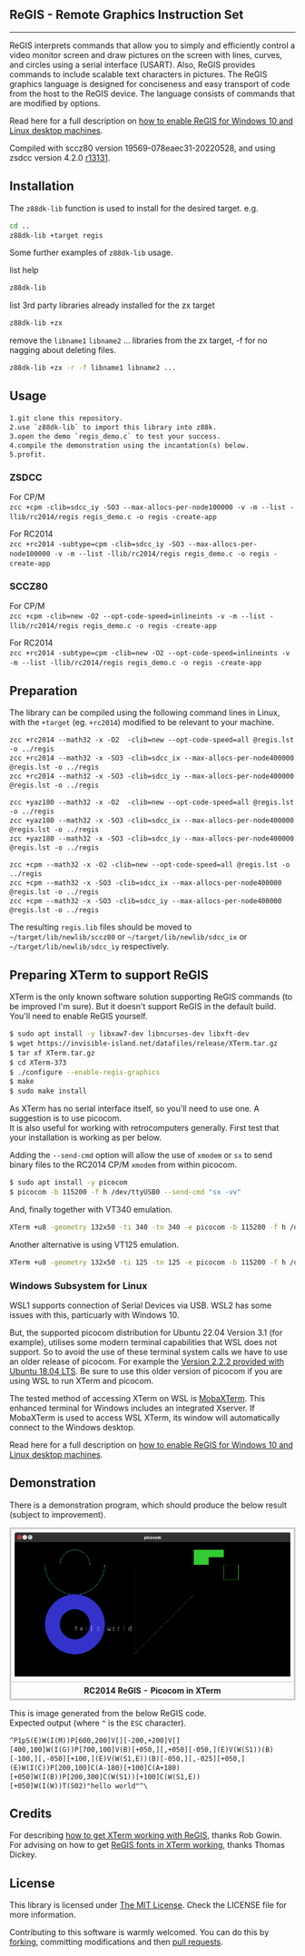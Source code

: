 ## ReGIS - Remote Graphics Instruction Set
------------

ReGIS interprets commands that allow you to simply and efficiently control a video monitor screen and draw pictures on the screen with lines, curves, and circles using a serial interface (USART). Also, ReGIS provides commands to include scalable text characters in pictures. The ReGIS graphics language is designed for conciseness and easy transport of code from the host to the ReGIS device. The language consists of commands that are modified by options.

Read here for a full description on [how to enable ReGIS for Windows 10 and Linux desktop machines](https://feilipu.me/2022/09/28/regis-serial-graphics-for-arduino-rc2014/).

Compiled with sccz80 version 19569-078eaec31-20220528, and using zsdcc version 4.2.0 [r13131](https://sourceforge.net/p/sdcc/code/13131/log/?path=/trunk/sdcc).

## Installation

The `z88dk-lib` function is used to install for the desired target. e.g.

```bash
cd ..
z88dk-lib +target regis
```

Some further examples of `z88dk-lib` usage.

list help
```bash
z88dk-lib
```

list 3rd party libraries already installed for the zx target
```bash
z88dk-lib +zx
```
remove the `libname1` `libname2` ... libraries from the zx target, -f for no nagging about deleting files.
```bash
z88dk-lib +zx -r -f libname1 libname2 ...
```

## Usage
    1.git clone this repository.
    2.use `z88dk-lib` to import this library into z88k.
    3.open the demo `regis_demo.c` to test your success.
    4.compile the demonstration using the incantation(s) below.
    5.profit.

### ZSDCC

For CP/M<br>
`zcc +cpm -clib=sdcc_iy -SO3 --max-allocs-per-node100000 -v -m --list -llib/rc2014/regis regis_demo.c -o regis -create-app`

For RC2014<br>
`zcc +rc2014 -subtype=cpm -clib=sdcc_iy -SO3 --max-allocs-per-node100000 -v -m --list -llib/rc2014/regis regis_demo.c -o regis -create-app`

### SCCZ80

For CP/M<br>
`zcc +cpm -clib=new -O2 --opt-code-speed=inlineints -v -m --list -llib/rc2014/regis regis_demo.c -o regis -create-app`

For RC2014<br>
`zcc +rc2014 -subtype=cpm -clib=new -O2 --opt-code-speed=inlineints -v -m --list -llib/rc2014/regis regis_demo.c -o regis -create-app`

## Preparation

The library can be compiled using the following command lines in Linux, with the `+target` (eg. `+rc2014`) modified to be relevant to your machine.

```
zcc +rc2014 --math32 -x -O2  -clib=new --opt-code-speed=all @regis.lst -o ../regis
zcc +rc2014 --math32 -x -SO3 -clib=sdcc_ix --max-allocs-per-node400000 @regis.lst -o ../regis
zcc +rc2014 --math32 -x -SO3 -clib=sdcc_iy --max-allocs-per-node400000 @regis.lst -o ../regis
```

```
zcc +yaz180 --math32 -x -O2  -clib=new --opt-code-speed=all @regis.lst -o ../regis
zcc +yaz180 --math32 -x -SO3 -clib=sdcc_ix --max-allocs-per-node400000 @regis.lst -o ../regis
zcc +yaz180 --math32 -x -SO3 -clib=sdcc_iy --max-allocs-per-node400000 @regis.lst -o ../regis
```

```
zcc +cpm --math32 -x -O2 -clib=new --opt-code-speed=all @regis.lst -o ../regis
zcc +cpm --math32 -x -SO3 -clib=sdcc_ix --max-allocs-per-node400000 @regis.lst -o ../regis
zcc +cpm --math32 -x -SO3 -clib=sdcc_iy --max-allocs-per-node400000 @regis.lst -o ../regis
```

The resulting `regis.lib` files should be moved to `~/target/lib/newlib/sccz80` or `~/target/lib/newlib/sdcc_ix` or `~/target/lib/newlib/sdcc_iy` respectively.

## Preparing XTerm to support ReGIS

XTerm is the only known software solution supporting ReGIS commands (to be improved I'm sure). But it doesn't support ReGIS in the default build. You'll need to enable ReGIS yourself.
``` sh
$ sudo apt install -y libxaw7-dev libncurses-dev libxft-dev
$ wget https://invisible-island.net/datafiles/release/XTerm.tar.gz
$ tar xf XTerm.tar.gz
$ cd XTerm-373
$ ./configure --enable-regis-graphics
$ make
$ sudo make install
```

As XTerm has no serial interface itself, so you'll need to use one. A suggestion is to use picocom.<br>
It is also useful for working with retrocomputers generally. First test that your installation is working as per below.

Adding the `--send-cmd` option will allow the use of `xmodem` or `sx` to send binary files to the RC2014 CP/M `xmodem` from within picocom.

``` sh
$ sudo apt install -y picocom
$ picocom -b 115200 -f h /dev/ttyUSB0 --send-cmd "sx -vv"
```

And, finally together with VT340 emulation.
``` sh
XTerm +u8 -geometry 132x50 -ti 340 -tn 340 -e picocom -b 115200 -f h /dev/ttyUSB0 --send-cmd "sx -vv"
```

Another alternative is using VT125 emulation.
``` sh
XTerm +u8 -geometry 132x50 -ti 125 -tn 125 -e picocom -b 115200 -f h /dev/ttyUSB0 --send-cmd "sx -vv"
```

### Windows Subsystem for Linux

WSL1 supports connection of Serial Devices via USB. WSL2 has some issues with this, particuarly with Windows 10.

But, the supported picocom distribution for Ubuntu 22.04 Version 3.1 (for example), utilises some modern terminal capabilities that WSL does not support.
So to avoid the use of these terminal system calls we have to use an older release of picocom. For example the [Version 2.2.2 provided with Ubuntu 18.04 LTS](https://manpages.ubuntu.com/manpages/bionic/man1/picocom.1.html). Be sure to use this older version of picocom if you are using WSL to run XTerm and picocom.

The tested method of accessing XTerm on WSL is [MobaXTerm](https://mobaxterm.mobatek.net/). This enhanced terminal for Windows includes an integrated Xserver. If MobaXTerm is used to access WSL XTerm, its window will automatically connect to the Windows desktop.

Read here for a full description on [how to enable ReGIS for Windows 10 and Linux desktop machines](https://feilipu.me/2022/09/28/regis-serial-graphics-for-arduino-rc2014/).

## Demonstration

There is a demonstration program, which should produce the below result (subject to improvement).

<div>
<table style="border: 2px solid #cccccc;">
<tbody>
<tr>
<td style="border: 1px solid #cccccc; padding: 6px;"><a href="https://github.com/feilipu/z88dk-libraries/blob/master/regis/demo/regis_demo.png" target="_blank"><img src="https://github.com/feilipu/z88dk-libraries/blob/master/regis/demo/regis_demo.png"/></a></td>
</tr>
<tr>
<th style="border: 1px solid #cccccc; padding: 6px;"><centre>RC2014 ReGIS - Picocom in XTerm<center></th>
</tr>
</tbody>
</table>
</div>

This is image generated from the below ReGIS code.<br>
Expected output (where `^` is the `ESC` character).
```
^P1pS(E)W(I(M))P[600,200]V[][-200,+200]V[][400,100]W(I(G))P[700,100]V(B)[+050,][,+050][-050,](E)V(W(S1))(B)[-100,][,-050][+100,](E)V(W(S1,E))(B)[-050,][,-025][+050,](E)W(I(C))P[200,100]C(A-180)[+100]C(A+180)[+050]W(I(B))P[200,300]C(W(S1))[+100]C(W(S1,E))[+050]W(I(W))T(S02)"hello world"^\
```

## Credits

For describing [how to get XTerm working with ReGIS](https://groups.google.com/g/rc2014-z80/c/fuji5iuJ3Jc/m/FNYwGGbaAQAJ), thanks Rob Gowin.<br>
For advising on how to get [ReGIS fonts in XTerm working](https://github.com/feilipu/z88dk-libraries/commit/107c23d2f31791b0a35bfc8833a7747a84544649#diff-45390165fce0bae9bf04313a098b2a42d5d727bf90d4be040f01ec0f7fee969d), thanks Thomas Dickey.

## License

This library is licensed under [The MIT License](http://opensource.org/licenses/mit-license.php). Check the LICENSE file for more information.

Contributing to this software is warmly welcomed. You can do this by [forking](https://help.github.com/articles/fork-a-repo), committing modifications and then [pull requests](https://help.github.com/articles/using-pull-requests).
